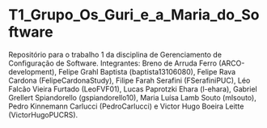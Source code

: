 # T1_Grupo_Os_Guri_e_a_Maria_do_Software
Repositório para o trabalho 1 da disciplina de Gerenciamento de Configuração de Software.
Integrantes: Breno de Arruda Ferro (ARCO-development), Felipe Grahl Baptista (baptista13106080),  Felipe Rava Cardona (FelipeCardonaStudy), Filipe Farah Serafini (FSerafiniPUC), Léo Falcão Vieira Furtado (LeoFVF01),  Lucas Paprotzki Ehara (l-ehara), Gabriel Grellert Spiandorello (gspiandorello10),  Maria Luísa Lamb Souto (mlsouto), Pedro Kinnemann Carlucci (PedroCarlucci) e Victor Hugo Boeira Leitte (VictorHugoPUCRS).
